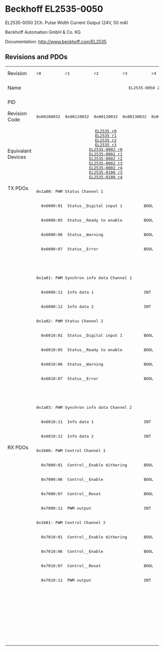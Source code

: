 # Beckhoff EL2535-0050

EL2535-0050 2Ch. Pulse Width Current Output (24V, 50 mA)

Beckhoff Automation GmbH & Co. KG

Documentation: <a href="http://www.beckhoff.com/EL2535">http://www.beckhoff.com/EL2535</a>

## Revisions and PDOs
<table>
<tr >
<td class="first">Revision</td>
<td ><pre>r0</pre></td>
<td ><pre>r1</pre></td>
<td ><pre>r2</pre></td>
<td ><pre>r3</pre></td>
<td ><pre>r4</pre></td>
<td ><pre>r5</pre></td>
<td ><pre>r6</pre></td>
<td ><pre>r7</pre></td>
</tr>
<tr >
<td class="first">Name</td>
<td  colspan=8 align="center"><pre>EL2535-0050 2Ch. Pulse Width Current Output (24V, 50 mA)</pre></td>
</tr>
<tr >
<td class="first">PID</td>
<td  colspan=8 align="center"><pre>0x09e73052</pre></td>
</tr>
<tr >
<td class="first">Revision Code</td>
<td ><pre>0x00100032</pre></td>
<td ><pre>0x00110032</pre></td>
<td ><pre>0x00120032</pre></td>
<td ><pre>0x00130032</pre></td>
<td ><pre>0x00140032</pre></td>
<td ><pre>0x00150032</pre></td>
<td ><pre>0x00160032</pre></td>
<td ><pre>0x00170032</pre></td>
</tr>
<tr >
<td class="first">Equivalant Devices</td>
<td  colspan=5 align="center"><pre><a href="EL2535">EL2535 r0</a><br/><a href="EL2535">EL2535 r1</a><br/><a href="EL2535">EL2535 r2</a><br/><a href="EL2535">EL2535 r3</a><br/><a href="EL2535-0002">EL2535-0002 r0</a><br/><a href="EL2535-0002">EL2535-0002 r1</a><br/><a href="EL2535-0002">EL2535-0002 r2</a><br/><a href="EL2535-0002">EL2535-0002 r3</a><br/><a href="EL2535-0002">EL2535-0002 r4</a><br/><a href="EL2535-0100">EL2535-0100 r3</a><br/><a href="EL2535-0100">EL2535-0100 r4</a></pre></td>
<td  colspan=2 align="center"><pre><a href="EL2535">EL2535 r5</a><br/><a href="EL2535">EL2535 r6</a><br/><a href="EL2535-0002">EL2535-0002 r5</a><br/><a href="EL2535-0002">EL2535-0002 r6</a><br/><a href="EL2535-0005">EL2535-0005 r6</a><br/><a href="EL2535-0100">EL2535-0100 r5</a><br/><a href="EL2535-0100">EL2535-0100 r6</a></pre></td>
<td ><pre><a href="EL2535">EL2535 r7</a><br/><a href="EL2535-0002">EL2535-0002 r7</a><br/><a href="EL2535-0005">EL2535-0005 r7</a><br/><a href="EL2535-0100">EL2535-0100 r7</a></pre></td>
</tr>
<tr class="txpdo pdosection">
<td class="first" rowspan=18 valign=top>TX PDOs</td>
<td colspan=8 align="left"><pre>0x1a00: PWM Status Channel 1</pre></td>
<td></td>
</tr>
<tr class="txpdo">
<td  colspan=8 align="left"><pre>  0x6000:01  Status__Digital input 1         BOOL</pre></td>
</tr>
<tr class="txpdo">
<td  colspan=8 align="left"><pre>  0x6000:05  Status__Ready to enable         BOOL</pre></td>
</tr>
<tr class="txpdo">
<td  colspan=8 align="left"><pre>  0x6000:06  Status__Warning                 BOOL</pre></td>
</tr>
<tr class="txpdo">
<td  colspan=8 align="left"><pre>  0x6000:07  Status__Error                   BOOL</pre></td>
</tr>
<tr class="txpdo">
<td  colspan=5 align="left"></td>
<td  colspan=3 align="left"><pre>  0x6000:10  Status__TxPDO Toggle            BOOL</pre></td>
</tr>
<tr class="txpdo pdosection">
<td  colspan=8 align="left"><pre>0x1a01: PWM Synchron info data Channel 1</pre></td>
</tr>
<tr class="txpdo">
<td  colspan=8 align="left"><pre>  0x6000:11  Info data 1                     INT</pre></td>
</tr>
<tr class="txpdo">
<td  colspan=8 align="left"><pre>  0x6000:12  Info data 2                     INT</pre></td>
</tr>
<tr class="txpdo pdosection">
<td  colspan=8 align="left"><pre>0x1a02: PWM Status Channel 2</pre></td>
</tr>
<tr class="txpdo">
<td  colspan=8 align="left"><pre>  0x6010:01  Status__Digital input 1         BOOL</pre></td>
</tr>
<tr class="txpdo">
<td  colspan=8 align="left"><pre>  0x6010:05  Status__Ready to enable         BOOL</pre></td>
</tr>
<tr class="txpdo">
<td  colspan=8 align="left"><pre>  0x6010:06  Status__Warning                 BOOL</pre></td>
</tr>
<tr class="txpdo">
<td  colspan=8 align="left"><pre>  0x6010:07  Status__Error                   BOOL</pre></td>
</tr>
<tr class="txpdo">
<td  colspan=5 align="left"></td>
<td  colspan=3 align="left"><pre>  0x6010:10  Status__TxPDO Toggle            BOOL</pre></td>
</tr>
<tr class="txpdo pdosection">
<td  colspan=8 align="left"><pre>0x1a03: PWM Synchron info data Channel 2</pre></td>
</tr>
<tr class="txpdo">
<td  colspan=8 align="left"><pre>  0x6010:11  Info data 1                     INT</pre></td>
</tr>
<tr class="txpdo">
<td  colspan=8 align="left"><pre>  0x6010:12  Info data 2                     INT</pre></td>
</tr>
<tr class="rxpdo pdosection">
<td class="first" rowspan=14 valign=top>RX PDOs</td>
<td colspan=8 align="left"><pre>0x1600: PWM Control Channel 1</pre></td>
<td></td>
</tr>
<tr class="rxpdo">
<td  colspan=8 align="left"><pre>  0x7000:01  Control__Enable dithering       BOOL</pre></td>
</tr>
<tr class="rxpdo">
<td  colspan=8 align="left"><pre>  0x7000:06  Control__Enable                 BOOL</pre></td>
</tr>
<tr class="rxpdo">
<td  colspan=8 align="left"><pre>  0x7000:07  Control__Reset                  BOOL</pre></td>
</tr>
<tr class="rxpdo">
<td  colspan=8 align="left"><pre>  0x7000:11  PWM output                      INT</pre></td>
</tr>
<tr class="rxpdo pdosection">
<td  colspan=8 align="left"><pre>0x1601: PWM Control Channel 2</pre></td>
</tr>
<tr class="rxpdo">
<td  colspan=8 align="left"><pre>  0x7010:01  Control__Enable dithering       BOOL</pre></td>
</tr>
<tr class="rxpdo">
<td  colspan=8 align="left"><pre>  0x7010:06  Control__Enable                 BOOL</pre></td>
</tr>
<tr class="rxpdo">
<td  colspan=8 align="left"><pre>  0x7010:07  Control__Reset                  BOOL</pre></td>
</tr>
<tr class="rxpdo">
<td  colspan=8 align="left"><pre>  0x7010:11  PWM output                      INT</pre></td>
</tr>
<tr class="rxpdo pdosection">
<td  colspan=7 align="left"></td>
<td ><pre>0x1602: PWM Dithering amplitude Channel 1</pre></td>
</tr>
<tr class="rxpdo">
<td  colspan=7 align="left"></td>
<td ><pre>  0x7000:12  Dithering amplitude             UINT</pre></td>
</tr>
<tr class="rxpdo pdosection">
<td  colspan=7 align="left"></td>
<td ><pre>0x1603: PWM Dithering amplitude Channel 2</pre></td>
</tr>
<tr class="rxpdo">
<td  colspan=7 align="left"></td>
<td ><pre>  0x7010:12  Dithering amplitude             UINT</pre></td>
</tr>
</table>
